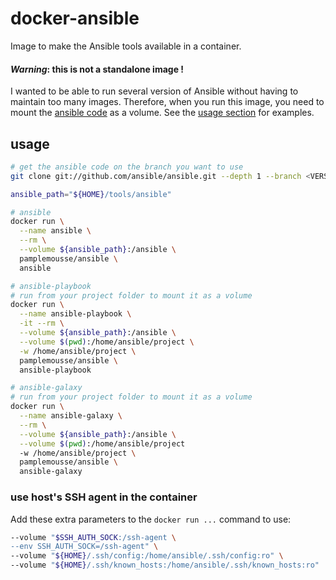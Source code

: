 # docker-ansible

Image to make the Ansible tools available in a container.

#### *Warning*: this is not a standalone image !

I wanted to be able to run several version of Ansible without having to maintain too many images. Therefore, when you run this image, you need to mount the [ansible code](https://github.com/ansible/ansible) as a volume. See the [usage section](#usage) for examples.


## usage

```bash
# get the ansible code on the branch you want to use
git clone git://github.com/ansible/ansible.git --depth 1 --branch <VERSION> --recursive

ansible_path="${HOME}/tools/ansible"

# ansible
docker run \
  --name ansible \
  --rm \
  --volume ${ansible_path}:/ansible \
  pamplemousse/ansible \
  ansible

# ansible-playbook
# run from your project folder to mount it as a volume
docker run \
  --name ansible-playbook \
  -it --rm \
  --volume ${ansible_path}:/ansible \
  --volume $(pwd):/home/ansible/project \
  -w /home/ansible/project \
  pamplemousse/ansible \
  ansible-playbook

# ansible-galaxy
# run from your project folder to mount it as a volume
docker run \
  --name ansible-galaxy \
  --rm \
  --volume ${ansible_path}:/ansible \
  --volume $(pwd):/home/ansible/project
  -w /home/ansible/project \
  pamplemousse/ansible \
  ansible-galaxy
```

### use host's SSH agent in the container

Add these extra parameters to the `docker run ...` command to use:

```bash
--volume "$SSH_AUTH_SOCK:/ssh-agent \
--env SSH_AUTH_SOCK=/ssh-agent" \
--volume "${HOME}/.ssh/config:/home/ansible/.ssh/config:ro" \
--volume "${HOME}/.ssh/known_hosts:/home/ansible/.ssh/known_hosts:ro"
```
